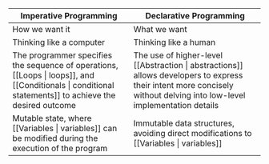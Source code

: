 | Imperative Programming                                                                                                                                 | Declarative Programming                                                                                                                                                |
| ------------------------------------------------------------------------------------------------------------------------------------------------------ | ---------------------------------------------------------------------------------------------------------------------------------------------------------------------- |
| How we want it                                                                                                                                         | What we want                                                                                                                                                           |
| Thinking like a computer                                                                                                                               | Thinking like a human                                                                                                                                                  |
| The programmer specifies the sequence of operations, [[Loops \| loops]], and [[Conditionals \| conditional statements]] to achieve the desired outcome | The use of higher-level [[Abstraction \| abstractions]] allows developers to express their intent more concisely without delving into low-level implementation details |
| Mutable state, where [[Variables \| variables]] can be modified during the execution of the program                                                    | Immutable data structures, avoiding direct modifications to [[Variables \| variables]]                                                                                 | 
